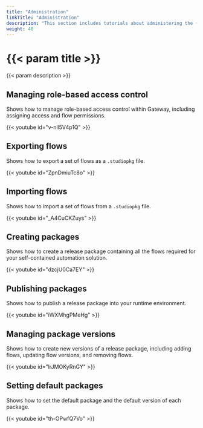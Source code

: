 ```yaml
---
title: "Administration"
linkTitle: "Administration"
description: "This section includes tutorials about administering the {{% ctx %}} Innovation platform."
weight: 40
---
```


# {{< param title >}}

{{< param description >}}

## Managing role-based access control

Shows how to manage role-based access control within Gateway, including assigning access and flow permissions.

{{< youtube id="v-nll5V4p1Q" >}}

## Exporting flows

Shows how to export a set of flows as a `.studiopkg` file.

{{< youtube id="ZpnDmiuTc8o" >}}

## Importing flows

Shows how to import a set of flows from a `.studiopkg` file.

{{< youtube id="_A4CuCKZuys" >}}

## Creating packages

Shows how to create a release package containing all the flows required for your self-contained automation solution.

{{< youtube id="dzcjU0Ca7EY" >}}

## Publishing packages

Shows how to publish a release package into your runtime environment.

{{< youtube id="iWXMhgPMeHg" >}}

## Managing package versions

Shows how to create new versions of a release package, including adding flows, updating flow versions, and removing flows.

{{< youtube id="lrJMOKyRnGY" >}}

## Setting default packages

Shows how to set the default package and the default version of each package.

{{< youtube id="th-OPwfQ7Vo" >}}
